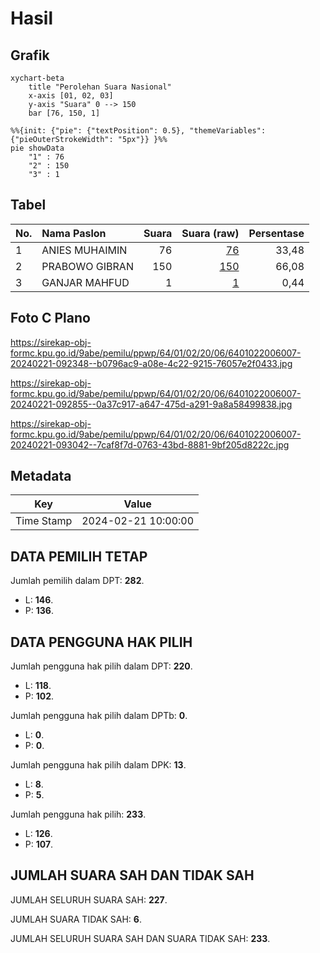 # Hasil

## Grafik

```mermaid
xychart-beta
    title "Perolehan Suara Nasional"
    x-axis [01, 02, 03]
    y-axis "Suara" 0 --> 150
    bar [76, 150, 1]
```

```mermaid
%%{init: {"pie": {"textPosition": 0.5}, "themeVariables": {"pieOuterStrokeWidth": "5px"}} }%%
pie showData
    "1" : 76
    "2" : 150
    "3" : 1
```

## Tabel

| No. | Nama Paslon    | Suara | Suara (raw) | Persentase |
|:--- |:-------------- | -----:| -----------:| ----------:|
| 1   | ANIES MUHAIMIN | 76    | [76][p-1]   | 33,48      |
| 2   | PRABOWO GIBRAN | 150   | [150][p-2]  | 66,08      |
| 3   | GANJAR MAHFUD  | 1     | [1][p-3]    | 0,44       |


[p-1]: https://github.com/gigit-pemilu/pemilu-2024/blob/main/pilpres/hitung-suara/sub/64-kalimantan-timur/sub/01-paser/sub/02-tanjung-harapan/sub/2006-tanjung-aru/sub/007-tps/sub/paslon-1.txt
[p-2]: https://github.com/gigit-pemilu/pemilu-2024/blob/main/pilpres/hitung-suara/sub/64-kalimantan-timur/sub/01-paser/sub/02-tanjung-harapan/sub/2006-tanjung-aru/sub/007-tps/sub/paslon-2.txt
[p-3]: https://github.com/gigit-pemilu/pemilu-2024/blob/main/pilpres/hitung-suara/sub/64-kalimantan-timur/sub/01-paser/sub/02-tanjung-harapan/sub/2006-tanjung-aru/sub/007-tps/sub/paslon-3.txt

## Foto C Plano

https://sirekap-obj-formc.kpu.go.id/9abe/pemilu/ppwp/64/01/02/20/06/6401022006007-20240221-092348--b0796ac9-a08e-4c22-9215-76057e2f0433.jpg

https://sirekap-obj-formc.kpu.go.id/9abe/pemilu/ppwp/64/01/02/20/06/6401022006007-20240221-092855--0a37c917-a647-475d-a291-9a8a58499838.jpg

https://sirekap-obj-formc.kpu.go.id/9abe/pemilu/ppwp/64/01/02/20/06/6401022006007-20240221-093042--7caf8f7d-0763-43bd-8881-9bf205d8222c.jpg


## Metadata

| Key        | Value               |
| ---------- | ------------------- |
| Time Stamp | 2024-02-21 10:00:00 |


## DATA PEMILIH TETAP

Jumlah pemilih dalam DPT: **282**.
 * L: **146**.
 * P: **136**.

## DATA PENGGUNA HAK PILIH

Jumlah pengguna hak pilih dalam DPT: **220**.
 * L: **118**.
 * P: **102**.

Jumlah pengguna hak pilih dalam DPTb: **0**.
 * L: **0**.
 * P: **0**.

Jumlah pengguna hak pilih dalam DPK: **13**.
 * L: **8**.
 * P: **5**.

Jumlah pengguna hak pilih: **233**.
 * L: **126**.
 * P: **107**.

## JUMLAH SUARA SAH DAN TIDAK SAH

JUMLAH SELURUH SUARA SAH: **227**.

JUMLAH SUARA TIDAK SAH: **6**.

JUMLAH SELURUH SUARA SAH DAN SUARA TIDAK SAH: **233**.


